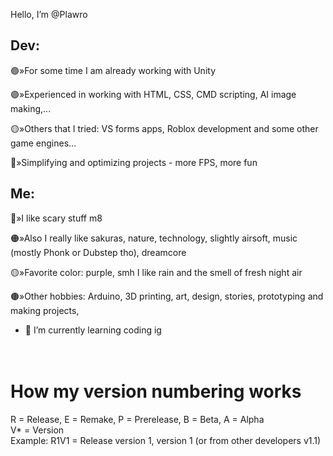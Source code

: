 Hello, I’m @Plawro

## Dev:
🟢»For some time I am already working with Unity

🟣»Experienced in working with HTML, CSS, CMD scripting, AI image making,...

🟡»Others that I tried: VS forms apps, Roblox development and some other game engines...

🔵»Simplifying and optimizing projects - more FPS, more fun

## Me:
🔴»I like scary stuff m8

🟠»Also I really like sakuras, nature, technology, slightly airsoft, music (mostly Phonk or Dubstep tho), dreamcore

🟡»Favorite color: purple, smh I like rain and the smell of fresh night air

🟤»Other hobbies: Arduino, 3D printing, art, design, stories, prototyping and making projects,

- 🌱 I’m currently learning coding ig
<br><br><br>
# How my version numbering works
R = Release, E = Remake, P = Prerelease, B = Beta, A = Alpha <br>
V* = Version <br>
Example: R1V1 = Release version 1, version 1 (or from other developers v1.1)

<!---
Plawro is ✨ special ✨ because his `README.md` appears on his GitHub profile.
--->
